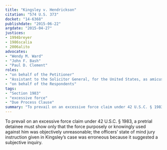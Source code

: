```yaml
---
title: "Kingsley v. Hendrickson"
citation: "574 U.S. 373"
docket: "14-6368"
publishdate: "2015-06-22"
argdate: "2015-04-27"
justices:
- 1994breyer
- 1986scalia
- 2006alito
advocates:
- "Wendy M. Ward"
- "John F. Bash"
- "Paul D. Clement"
roles:
- "on behalf of the Petitioner"
- "Assistant to the Solicitor General, for the United States, as amicus curiae, supporting affirmance"
- "on behalf of the Respondents"
tags:
- "Section 1983"
- "excessive force"
- "Due Process Clause"
summary: "To prevail on an excessive force claim under 42 U.S.C. § 1983, a pretrial detainee must show only that the force purposely or knowingly used against him was objectively unreasonable; the officers’ state of mind jury instruction given in Kingsley’s case was erroneous because it suggested a subjective inquiry."
---
```

To prevail on an excessive force claim under 42 U.S.C. § 1983, a pretrial detainee must show only that the force purposely or knowingly used against him was objectively unreasonable; the officers’ state of mind jury instruction given in Kingsley’s case was erroneous because it suggested a subjective inquiry.

